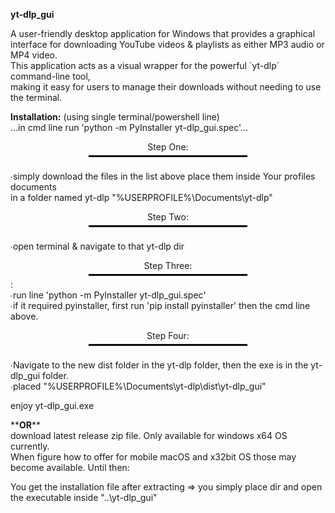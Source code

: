 
<b>yt-dlp_gui</b><br/>
<p>
A user-friendly desktop application for Windows that provides a graphical interface for downloading 
YouTube videos &amp; playlists as either MP3 audio or MP4 video. <br/>
This application acts as a visual wrapper for the powerful `yt-dlp` command-line tool, <br/>
making it easy for users to manage their downloads without needing to use the terminal.
<p/>

<p>
<b>Installation:</b> (using single terminal/powershell line)<br/>
...in cmd line run 'python -m PyInstaller yt-dlp_gui.spec'...<br/>
<div style="text-align: center;">
  <span>Step One:</span>
  <hr style="width: 50%; margin: 5px auto; border: 1px solid black;">
</div><br/>
∙simply download the files in the list above place them inside Your profiles documents<br/> 
in a folder named yt-dlp "%USERPROFILE%\Documents\yt-dlp"<br/>
</p>
<p>
<div style="text-align: center;">
  <span>Step Two:</span>
  <hr style="width: 50%; margin: 5px auto; border: 1px solid black;">
</div><br/>
∙open terminal & navigate to that yt-dlp dir<br/>
</p>
<p>
<div style="text-align: center;">
  <span>Step Three:</span>
  <hr style="width: 50%; margin: 5px auto; border: 1px solid black;">
</div>:<br/>
∙run line 'python -m PyInstaller yt-dlp_gui.spec'<br/>
∙if it required pyinstaller, first run 'pip install pyinstaller' then the cmd line above.<br/>
</p>
<p>
<div style="text-align: center;">
  <span>Step Four:</span>
  <hr style="width: 50%; margin: 5px auto; border: 1px solid black;">
</div><br/>
∙Navigate to the new dist folder in the yt-dlp folder, then the exe is in the yt-dlp_gui folder.<br/>
∙placed "%USERPROFILE%\Documents\yt-dlp\dist\yt-dlp_gui"<br/>
<p/>
enjoy yt-dlp_gui.exe<br/>
</p>
**<b>OR</b>** <br/>
download latest release zip file. Only available for windows x64 OS currently. <br/>
When figure how to offer for mobile macOS and x32bit OS those may become available. Until then:<br/>

You get the installation file after extracting => you simply place dir and open the executable inside "..\yt-dlp_gui\"<br/>
